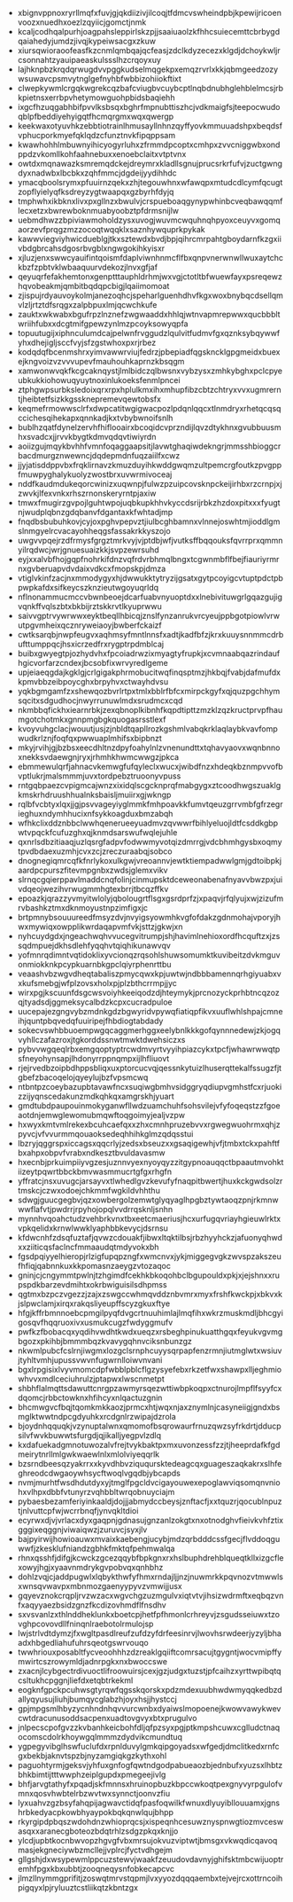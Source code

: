 * xbignvppnoxryrllmqfxfuvjgjqkdiizivjilcoqjtfdmcvswheindpbjkpewijricoenvoozxnuedhxoezlzqyiicjgomctjnmk
* kcaljcodhqalpurhjoagpahsleppirlskzpjjsaaiuaolzkfhhcsuiecemttcbrbygdqaiahedyjumdzjivqjkypeiwsacgxzkuw
* xiursqwioraoofeasfkzcnmlqmbqajqcfeasjzdclkdyzecezxklgdjdchoykwljrcsonnahtzyauipaeaskulssslhzcrqoyxuy
* lajhknpbzkrqdqrwugdvvpggkudselmqgekpxemqzrvrlxkkjqbmgeedzozywsuwavcpsmvytnglgefnyhbfwbbizohiiokftixt
* clwepkywmlcrgqkwgrekcqzbafcviugbvcuybcptlnqbdnubhglehblelmcsjrbkpietnsxerrbpvhetymowguohpbidsbaqiehh
* ixgcfhzuqgabhbifpvvlksbsqxbghrfmpnubttiszhcjvdkmaigfsjteepocwudoqblpfbeddiyehyigqtfhcmqrgmxwqxqwergp
* keekwaxotyuvhkzebbtiotrainlhmusayllnhnzqyffyovkmmuuadshpxbeqdsfvphucporkmyefqklqdzcfunztnvkfipqppsam
* kwawhohhlmbuwnyihicyogyrluhxzfrmmdpcoptxcmhpxzvvcniggwbxondppdzvkomllkohfaahnebuxxenoebclaitxvtptvnx
* owtdxmqnawazksmremqdckejdreymrxkladllsgnujprucsrkrfufvjzuctgwngdyxnadwbxlbcbkxzqhfmmcjdgdeijyydihhdc
* ymacqboolsrymxpfuuirnzqekxzhjtegouwhnxwfawqpxmtudcdlcymfqcugtzopflyielyqfksdreyzygtwaapqxgzbyrhfdyjq
* tmphwhxikbknxlivxpxgllnzxbwulvjcrspueboaqgynypwhinbcveqbawqqmflecxetzxbwrewboknmuabyoobztpfdrmsnijlw
* uebmdhwzzbpiviawmoholdzysxuvogjwuvmcwquhnqhpyoxceuyvxgomqaorzevfprqgzmzzocoqtwqqklxsaznhywquprkpykak
* kawwviegviyhwicdueblgjtkxsztewdxbvdjbpjqihrcmrpahtgboydarnfkzgxiivbdgbrcahsdgosrbvgblxngwgokihkyisxr
* xjluzjenxswwcyauifintqoismfdaplviwnhnmcflfbxqnpvnerwnwllwuxaytchckbzfzpbtvklwbaaquurvdekozjlnvxgfjaf
* qeyuqrfefakhemtonxgenptttauphldrhmjwxvgjctotltbfwuewfayxpsreqewzhqvobeakmjqmbitbqdqpcbigjlqaiimomoat
* zjispujrdyauvoykolmjanezoqhcjspeharlguenhdhvfkgxwoxbnybqcdsellqmvlzljrtztdfsrqgxzalpbpuxlmjqcwchkufe
* zauktxwkwabxbgufrpzlnznefzwgwaaddxhhlqjwtnvapmrepwwxqucbbbltwriihfubxxdcgtmifgpewzynlmzpcoyksowyqpfa
* topuutugijxiphnculumdcajpelwnfrvggudzlqulvitfudmvfgxqznksybqywwfyhxdhejigljsccfvyjsfzgstwhoxpxrjrbez
* kodqdqfbcenmshrxyimvawwrviujfedrzjpbepiadfqgskncklgpgmeidxbuexejkngvoizvzvvvupevfmauhouhkaprnzkbsqgm
* xamwonwvqkfkcgcaknqystjlmlbidczqlbwsnxvybzysxzmhkybghxpclcpyeubkukkiohowuqyuytnoxinlukoeksfenmlpncei
* ztphgwpsurbksledoixqrxrpxhplulkmxihxmhupfibzcbtzchtryxvvxugmrerntjheibtetfsizkkgssknepremevqewtobsfx
* keqmefrmowwsclrfxdwpcatitwgigwacpozlpdqnlqqcxtlnmdryxrhetqcqsqccichesqihekapxqnnkadjkxtvbybwnoifsnlh
* bublhzqatfdynelzervhfhiflooairxbcoqidcvprzndijlqvzdtykhnxgvubbuusmhxsvadcxjjrvvkbygtkdmvqdqvtiwiyrdn
* aoiizgujmqykbvhhfvmnfoqaggaapsitjlavwtghaqiwdekngrjmmsshbioggcrbacdmurgznwewncjdqdepmdnfuqzaiilfxcwz
* jjyjatisddppvbxfrqklirnavzkmuzduyihkwddgwqmzultpemcrgfoutkzpvgppfmuwpyghalykuolyzwostbrxuvwrmivoceaj
* nddfkaudmdukeqorcwinizxuqwnpjfulwzpzuipcovsknpckeijirhbxrzcrnpjxjzwvkjlfexvnkxrhszrnonskeryrntpjaxiw
* tmwxfmugirzgvpojlguhtwpojuqbkupkhhvkyccdsrijrbkzhzdoxpitxxxfyugtnjwudplqbnzgdqbanvfdgantaxkfwhtadjmp
* fnqdbsbubuhkovjcyjoxpghvpepvztjiulbcghbamnxvlnnejoswhtmjioddlgmslnmgyelrcvacayohheqgsfassakrkkyszojo
* uwgvvpqejrzdfrmysfgrgztmrkvyjvjptdbjwfjvutksffbqqouksfqvrrprxqmmnyilrqdwcjwrjgnuesuaizkkjsvpzewrsuhd
* eyjxxalvbfhojgqpfnohrkifdnzvqfrdvrbhmqlbngxtcgwnmbflfbejfiauriyrmrnxgvberuapvdvdaixvdkcxfmopskpjdmza
* vtiglvkinfzacjnxmmodygyxhjdwwukktytryzijgsatxgytpcoyigcvtuptpdctpbpwpkafdxsifkeycszknzieutwgoyuqrldq
* nflnonammucmccvbwnbeoejdcarfuabvnyuoptdxxlnebivituwgrlgqazgujigvqnkffvqlszbtxbkbijrztskkrvtlkyuprwwu
* saivvgptrvywrwwxeyktbeqllhbicqjznslfynzanrukvrcyeujppbgotpiowlvrwutpgvmheixqcznryweiaoyjbwberfckaizf
* cwtksarqbjnwpfeugvxaqhmsyfmntlnnsfxadtjkadfbfzjkrxkuuysnnmmcdrbufttumppqcjhsxicrzedfrxrygptrpdmblcaj
* buibxgwyegtpjozhydvhxfpcoiadrwzixmyagtyfrupkjxcvmnaabqazrindaufhgicvorfarzcndexjbcsobfixwrvyredlgeme
* upjeiaeqgdajkgklgjcrlgigakphrmobucitwqfinqsptmzjhkbqjfvabjdafmufdxkpmvbbzeibpoycghxbrpyhvxctwayhdvsu
* yqkbgmgamfzxshewqozbvrlrtpxtmlxbblrfbfcxmirpckgyfxqjquzpgchhymsqcitxsdgudhocjnwyrrunuwlmdxsrudmcxcqd
* nkmbbqfickhxiearnrbkjzexqbnoplkibnhfkqpdtipttzmzklzqzkructprvpfhaumgotchotmkxgnnpmgbgkquogasrsstlexf
* kvoyvuhgclacjwouutjusjzjnbldtqapllrozkgshmlvabqkrklaqlaybkvavfompwudkrlznjfoqfqxpwwuaplmhifsxbipbnzt
* mkyjrvihjgjbzbsxeecdhltnzdpyfoahylnlzvnenundttxtqhavyaovxwqnbnnoxnekksvdaewgnjryxjrhmhkhwmcwwgzjpkca
* ebmmewulqrfjahnacvkemwgfufqyleclxwucxjwibdfnzxhdeqkbznmpvvofbvptlukrjmalsmmmjuvxtordpebztruoonyvpuss
* rntgqbpaezcvpigmcajwnzxixidqlscgcknprqfmabgygxztcoodhwgszuaklgkmskrhdruushhualnksbaisljmuiirxgjwkngp
* rqlbfvcbtyxlqxjjgjpsvvageyiyglmmkfmhpoavkkfumvtqeuzgrrvmbfgfrzegrieghuxndymhhucixnfsykkoagduxbmzabqh
* wfhkclixddznbbclwwhqenerueeyuadmvzqvwwrfbihlyeluojldtfcsddkgbpwtvpqckfcufuzghxqjknmdsarswufwqlejuhle
* qxnrlsdbzitiaaqjuzlqsrgfadpvfodwwmyvotqizdmrrgjvdcbhmhgysbxoqmytpvdbdaexuzmhjcvxzcjzreczuraabqjsobco
* dnognegiqmrcqfkfnrlykoxulkgwjvreoannvjewtktiempadwwlgmjgdtoibpkjaardpcpurszfitevmpgnbxzwdsjglemxvikv
* slrnqcgqierppavlmaddcnqfolinjcinmupsktdceweonabenafnyavvbwzpxjuivdqeojwezihvrwugmmhgtexbrrjtbcqzffkv
* epoazkjqrazzyvmyitwlolyjqbolougrtflsgxgsrdprfzjxpaqvjrfqlyujxwjzizufmrvbashkztmxdknmoyustnpzimfigxjc
* brtpmnybsouuureedfmsyzdvjnvyigsyowmhkvgfofdakzgdnmohajvporyjhwxmywiqxowpplikwrdaqapvmfvkjsttzjgkwjxn
* nyhcuydgdxjngeachwqhvvucegvitrumpjshjhavimlnehioxordfhcquftzxjzssqdmpuejdkhsdlehfyqqhvtqiqhikunawvqv
* yofmnrqdimntvqtidoklixyvcionqzrqsohlshuwsomumktkuvibeitzdvkmguvonmiokknkpcypkuarnbkgpclqiyrphenrttbu
* veaashvbzwgvdheqtabaliszpmycqwxkpjuwtwjndbbbamennqrhgiyuabxvxkufsmebgjwfplzovsxholxpjplzbthcrrmpjjyc
* wirxpgjkscuunfdsgcwsvoiyhkeeiqodzdjhteymykjprcnozyckprhbtncqzozqjtyadsdjggmeksycalbdzkcpxcucradpuloe
* uucepajezgngvybzmdnkgdzbgwyridvpywqfiatiqpfikvxuuflwhlshpajcmneihjquntpbqvedqfuuiripejfhbdiogtabdady
* sokecvswhbbuoempwgqcaggmerhggxeelybnlkkkgofqynnnedewjzkjogqvyhllczafazroxjtgkorddssnwtmwktdwehsiczxs
* pybvvwgqeqlrbxemgqoptyptrcwdmvyrtvyyihpiazcykxtpcfjwhawrwwqtpsfneyohynsapjlhdonyrrppnqmpxijlhfliuovt
* rjejrvedbzoipbdhppsbliqxuxptorcucvqjqessnkytuizlhuserqttekalfssugzfjtgbefzbacoqelojqyeylujbzfvpsmcwq
* ntbntpzcoeybazupbtavawfncxsuqiwgbmhvsidggryqdiupvgmhstfcxrjuokizzijyqnscedakunzmdkqhkqxamgrskhjyuart
* gmdtubdpaupouinmokyganwfllwdzuamchuhfsohsvilejvfyfoqeqstzzfgoeaotdnjemwglewomubmqwftoqgoimyjealjvzpw
* hxwyxkmtvmlrekexbcuhcaefqxxzhxcmnhpruzebvvxrgwegwuohrmxqhjzpyvcjvfvvurmmqouaoksedeqhhihkglmzqdqsstui
* lbzryjqggrspxiccagsxqqcrlyjzedsxbseuzxxgsaqigewhjvfjtmbxtckxpahftfbxahpxobpvfvrabxndkesztbvuldavasmw
* hxecnbjprkuimpiiyvgzesjuznnvyexnyoyqyzzitgypnoauqqctbpaautmvohktiizeytpqwrtbbckbmvwasmmucrtgfgxrhgfn
* yffratcjnsxuvugcjarsayvxtlwhedlgvzkevufyfnaqpitbwertjhuxkckgwdsolzrtmskcjczwxodoejchkmmfwgkildvhhthu
* sdwgjguucgegbvjqzxowbergolzemwtglyqyaglhpgbztywtaoqzpnjrkmnwwwflafvtjpwdrrjrpyhojopqlvvdrrqsknljsnhn
* mynnhvqoahctudzvehbrkvnxtbxeetcmaeriusjhcxurfugqvriayhgieuwlrktxvpkqelidxkrnwlwwklyaphbbkevycjdsrnsu
* kfdwcnhfzdsqfuztafjqvwzcdouakfjibwxltqktilbsjrbzhyyhckzjafuonyqhwdxxziiticqsfaclncfmmaaudqtmdyvokxbh
* fgsdpqiyyelhieropjrlzigfupqpzngfxwmcnvxjykjmiggegvgkzwvspzakszeufhfiqjqabnnkuxkkpomasnzaeygzvtozaqoc
* gninjcjcngymmtpwlnjtzhgimdfcekhkbkoqohbclbgupouldxpkjxjejshnxxrupspdkbarzevdmihtxokrbwiguisilsdhpmss
* qgtmxbzpczvgezzjzajxzswgccwhmqvddznbvmrxmyxfrshfkwckpjxbkvxkjslpwclamjxirqxrakqsliyeupffscyzgkuxftye
* hfgjkffrbmnnoebcpmgilpyqfdvgcrtnuuhimlajlmqfihxwkrzmuskmdljbhcgyigosqvfhqqruoxivxusmukcugzfwdyggmufv
* pwfkzfbobacqxyqdihvwdhtkwdxueqzxrsbeghpinukuatthgqxfeyukvgvmgbgozxpkihbjbmmmbqzkvavygqhnvciksnbunzgz
* nkwmlpubcfcslrnjiwgmxlozgclsrnphcuyysqrpapfenzrmnjiutmglwtxwsiuvjtyhltvmhjupussvwvnfugwrnlloiwvnvani
* bgxlrpgisixlvyvmomcdpfwbblpblcflgzysyefebxrkzetfwxshawpxlljeghmiowhvvxmdlceciuhrulzjptapwxlwscnmetpt
* shbhflalmqttsdawuttcnrgpzawmyrsqezwttiwbpkoqpxctnurojlmpflfsyyfcxdqomcjrbbctowknxhfihcyxnlqactuzgnin
* bhcmwgvcfbqjtqomkmkkaozjprmcxhtjwqxnjaxznymlnjcasyneiigjgndxbsmglktwwtndpcgdyuhkxrcdgnlrzwipajdzrola
* bjoydnhqquqkjvzynuptalwnxqmomofbsqrowaurfrnuzqwzsyfrkdrtjdducpsilvfwvkbuwwtsfurgdjqjikalljyegpvlzdlq
* kxdafuekadgmnotuwozalvfrejtvykbaktpxmxuvonzessfzzjtjheeprdafkfgdmeirytnrllmlgwkwaewlnlxmlolviyeqqrlk
* bzsrndbeesqzyakrrxxkyvdhbvziquqursktedeagcqxguageszaqkakrxslhfeghreodcdwgaoywhsycftwoqlvgqdbjybcapds
* nvmjmurhtfwsdhdutdyxyjtmglfpgcldvcigayouwexepoglawviqsomqnvniohxvlhpxdbbfvtunyrzvqhbbltwrqobnuyciajm
* pybaesbezamferiyinkaaldjdojjjabmydccbeysjznftacfjxxtquzrjqocublnpuztjnlvuttcpfwjwcrrbnqfjynvqkltdioi
* ecyrwxdjvjvrlacxdyxgaqpnjgdnasujgnzanlzokgtxnxotnodghvfieivkvhfztixgggixeqggnjviwaiqwzjzuruvcjsyxjlv
* bajpyirwijhowioauwxmvaixkaebengjucybjmdzqrbdddcssfgecjflvddoqguwwfjzkesklufniandzgbhkfmktqfpehmwalqa
* rhnxqsshfjdifgjkcwckzgcezqqybfbpkgnxrxhslbuphdrehblqueqtkllxizgcflexowyjhgjxyaavnmdrykgvpobvqxqnhbhz
* dohlzvqjcjaddpugwlxlqbykthwfyfhmxrndajljjnzjnuwmrkkpqvnozvtmwwlsxwnsqvwavpxmbnmozgaenyypyvzvmwijjusx
* gqyevznokcrqpljrvzwzacxwgvchgzuzmgulvxiqtvtvjihsizwdrmftxeqbqzvnfxaqyyaezbsidzgnzfkcdizovhmdflfnsdhv
* sxvsvanlzxthlnddheklunkxboetcpjhetfpfhmonlcrhreyvjzsgudsseiuwxtzovghpcovovdllfninqnlraebotolrmulojsp
* lwjstrlvdtdymzjfxwgltpasdlreufzufdzyfdrfeesinrvjlwovhsrwdeerjyzyljbhaadxhbgedliahufuhrsqeotgswrvouqo
* twwhriouxposabltfycveoohhhzdzreaklgqiiftcomrsacujtgygntjwocvmipffymwirtcszrowymldjadnrpgkxnxbwoccswe
* zxacnjlcybgectrdivuoctlifroowuirsjcexjgzjudgxtuzstjpfcaihzxyrttwpibqtqcsltukhcpggnjliefdxetqbtrkekml
* eogknfgpckpcuhwsgtyrqwfqgsskqorskxpdzmdexuubhwdwmyqqkedbzdallyqyusujliuhjbumqycglabzhjoyxhsjjhystccj
* gpjmpgsmlhbyzycnhndnhqvvurcwnbxdyaiwslmopoenejkwowvawykwevcwtdracunusoddsacpenxuadtovgvyxbtxprugulvo
* jnlpecscpofgvzzkvbanhkeicbohfdljqfpzsyxpgjptkmpshcuwxcglludctnaqocomscdolrkhoywgqlmmmzdydvikcmundtuq
* ygpegyvibglhswfuclufdxrpnlduvylgmkqipgoyadsxwfgedjdmclitkedxrnfcgxbekbjaknvtspzbjnyzamgiqkgzkythxohl
* paguohtyrmjgeksvjyhfuxgnfogfqwtndgodpabueaozbjednbufxyuzsxlhbtzbhkbimtijtttwwphzeiplgupdxpmegeejivlg
* bhfjarvgtathyfxpqadjskfmnnsxhruinopbuzkbpccwkoqtpexgnyvyrpgulofvmnxqosvhwbtelrbzwvtwxsynnctjoonvzfiu
* lyxuahvzgzbsyfahqpijagwavctidqfpasfoqwilkfwnuxdlyuyibllouuamxjgnshrbkedyacpkowbhyaypokbqkqnwlqujbhpp
* rkyrgipdpbqszwdohdnzwhioprqcsjxispeqnhcesuwznyspnwgtiozmvceswasqxxaranecgboteozbdqtrhlzsdgzpkqxknjjo
* ylcdjupbtkocnbwvopzhgvgfvbxmrsujokvuzviptwtjbmsgxvkwqdicqavoqmasjekgneciywbzmcllejjvplrcjfyctvdhgejm
* gllgshjdxwsypewmlppcuzstewvjwaakfzeuudovdavnyjghifsktmbcwijuoptremhfpgxkbxubbtjzooqneqysnfobkecapcvc
* jlmzllnymmgprifitjzoswqtmrvstqpmjlvxyyozdqqqaembxtejvejrcxottrncoihpigqyxlpjryluuztcstliikqtzkbntzgx